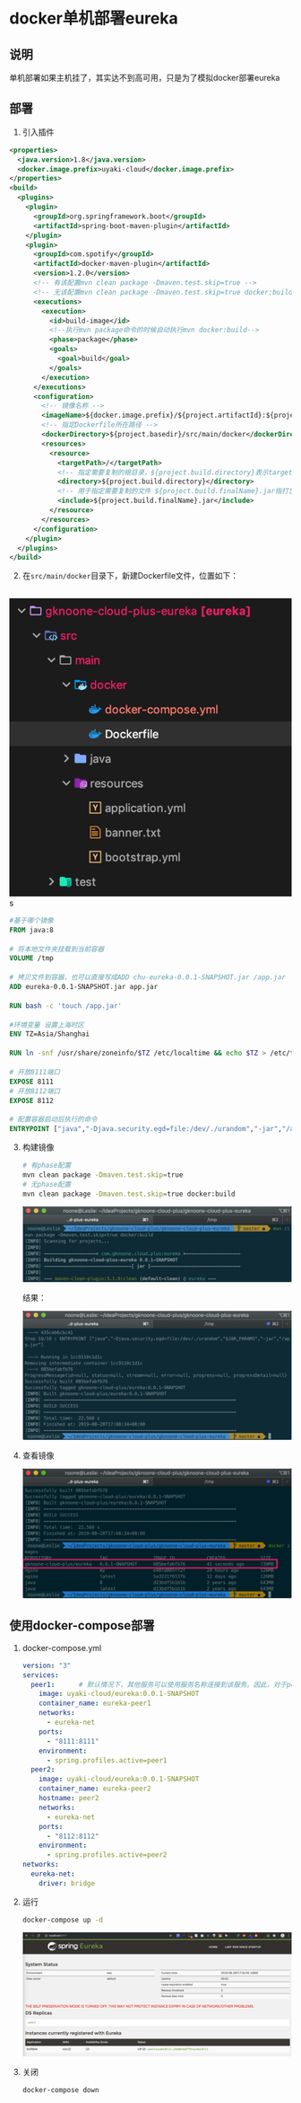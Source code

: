 # docker单机部署eureka

## 说明

单机部署如果主机挂了，其实达不到高可用，只是为了模拟docker部署eureka

## 部署

1. 引入插件

```xml
<properties>
  <java.version>1.8</java.version>
  <docker.image.prefix>uyaki-cloud</docker.image.prefix>
</properties>
<build>
  <plugins>
    <plugin>
      <groupId>org.springframework.boot</groupId>
      <artifactId>spring-boot-maven-plugin</artifactId>
    </plugin>
    <plugin>
      <groupId>com.spotify</groupId>
      <artifactId>docker-maven-plugin</artifactId>
      <version>1.2.0</version>
      <!-- 有该配置mvn clean package -Dmaven.test.skip=true -->
      <!-- 无该配置mvn clean package -Dmaven.test.skip=true docker:build -->
      <executions>
        <execution>
          <id>build-image</id>
          <!--执行mvn package命令的时候自动执行mvn docker:build-->
          <phase>package</phase>
          <goals>
            <goal>build</goal>
          </goals>
        </execution>
      </executions>
      <configuration>
        <!-- 镜像名称 -->
        <imageName>${docker.image.prefix}/${project.artifactId}:${project.version}</imageName>
        <!-- 指定Dockerfile所在路径 -->
        <dockerDirectory>${project.basedir}/src/main/docker</dockerDirectory>
        <resources>
          <resource>
            <targetPath>/</targetPath>
            <!-- 指定需要复制的根目录，${project.build.directory}表示target目录 -->
            <directory>${project.build.directory}</directory>
            <!-- 用于指定需要复制的文件 ${project.build.finalName}.jar指打包后的jar文件包-->
            <include>${project.build.finalName}.jar</include>
          </resource>
        </resources>
      </configuration>
    </plugin>
  </plugins>
</build>
```

2. 在`src/main/docker`目录下，新建Dockerfile文件，位置如下：

​       ![image-20190828165008587](assets/image-20190828165008587.png)s

   ```dockerfile
#基于哪个镜像
FROM java:8

# 将本地文件夹挂载到当前容器
VOLUME /tmp

# 拷贝文件到容器，也可以直接写成ADD chu-eureka-0.0.1-SNAPSHOT.jar /app.jar
ADD eureka-0.0.1-SNAPSHOT.jar app.jar

RUN bash -c 'touch /app.jar'

#环境变量 设置上海时区
ENV TZ=Asia/Shanghai

RUN ln -snf /usr/share/zoneinfo/$TZ /etc/localtime && echo $TZ > /etc/timezone

# 开放8111端口
EXPOSE 8111
# 开放8112端口
EXPOSE 8112

# 配置容器启动后执行的命令
ENTRYPOINT ["java","-Djava.security.egd=file:/dev/./urandom","-jar","/app.jar"]
   ```

3. 构建镜像

   ```sh
   # 有phase配置
   mvn clean package -Dmaven.test.skip=true
   # 无phase配置
   mvn clean package -Dmaven.test.skip=true docker:build
   ```

   ![image-20190828165642137](assets/image-20190828165642137.png)

   结果：

   ![image-20190828170854914](assets/image-20190828170854914.png)

4. 查看镜像

   ![image-20190828170927866](assets/image-20190828170927866.png)

## 使用docker-compose部署

1. docker-compose.yml

   ```yml
   version: "3"
   services:
     peer1:      # 默认情况下，其他服务可以使用服务名称连接到该服务。因此，对于peer2的节点，它需要连接http://peer1:8111/eureka/，因此需要配置该服务的名称是peer1。
       image: uyaki-cloud/eureka:0.0.1-SNAPSHOT
       container_name: eureka-peer1
       networks:
         - eureka-net
       ports:
         - "8111:8111"
       environment:
         - spring.profiles.active=peer1
     peer2:
       image: uyaki-cloud/eureka:0.0.1-SNAPSHOT
       container_name: eureka-peer2
       hostname: peer2
       networks:
         - eureka-net
       ports:
         - "8112:8112"
       environment:
         - spring.profiles.active=peer2
   networks:
     eureka-net:
       driver: bridge
   ```

2. 运行

   ```sh
   docker-compose up -d
   ```

   ![image-20190828173300968](assets/image-20190828173300968.png)

3. 关闭

   ```sh
   docker-compose down
   ```
